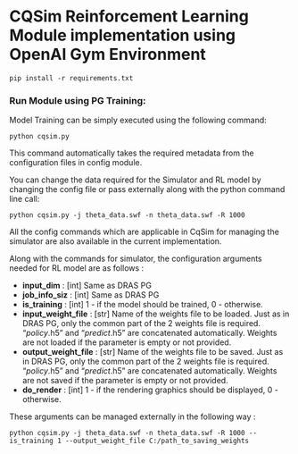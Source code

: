 # CQSim Reinforcement Learning Module implementation using OpenAI Gym Environment

```
pip install -r requirements.txt
```

### Run Module using PG Training:

Model Training can be simply executed using the following command:
```
python cqsim.py
```
This command automatically takes the required metadata from the configuration files in config module. 

You can change the data required for the Simulator and RL model by changing the config file or pass externally along with the python command line call:

```
python cqsim.py -j theta_data.swf -n theta_data.swf -R 1000
```

All the config commands which are applicable in CqSim for managing the simulator are also available in the current implementation.

Along with the commands for simulator, the configuration arguments needed for RL model are as follows :

* **input_dim** : [int] Same as DRAS PG
* **job_info_siz** : [int] Same as DRAS PG
* **is_training** : [int] 1 - if the model should be trained, 0 - otherwise.
* **input_weight_file** : [str] Name of the weights file to be loaded. Just
as in DRAS PG, only the common part of the 2 weights file is
required. “_policy_.h5” and “_predict_.h5” are concatenated
automatically. Weights are not loaded if the parameter is empty or
not provided.
* **output_weight_file** : [str] Name of the weights file to
be saved. Just as in DRAS PG, only the common part of the 2
weights file is required. “_policy_.h5” and “_predict_.h5” are
concatenated automatically. Weights are not saved if the parameter
is empty or not provided.
* **do_render** : [int] 1 - if the rendering graphics should be displayed, 0 - otherwise.

These arguments can be managed externally in the following way :

```
python cqsim.py -j theta_data.swf -n theta_data.swf -R 1000 --is_training 1 --output_weight_file C:/path_to_saving_weights
```
